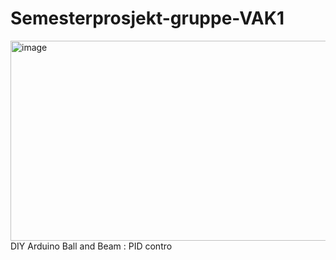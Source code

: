 # Semesterprosjekt-gruppe-VAK1
<img width="627" height="320" alt="image" src="https://github.com/user-attachments/assets/69c4e8a3-47a2-4b58-b768-5b39b4890661" />
DIY Arduino Ball and Beam : PID contro
